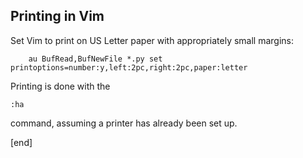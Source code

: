 ## Printing in Vim

Set Vim to print on US Letter paper with appropriately small margins:
 
        au BufRead,BufNewFile *.py set printoptions=number:y,left:2pc,right:2pc,paper:letter

Printing is done with the

    :ha

command, assuming a printer has already been set up.

[end]
